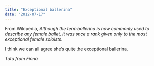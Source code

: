 ```yaml
---
title: "Exceptional ballerina"
date: "2012-07-17"
---
```


From Wikipedia, _Although the term ballerina is now commonly used to describe any female ballet, it was once a rank given only to the most exceptional female soloists_.

I think we can all agree she’s quite the exceptional ballerina.

_Tutu from Fiona_
